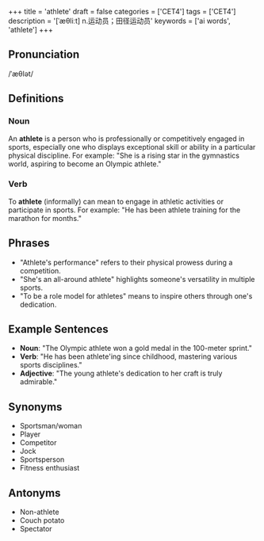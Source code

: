 +++
title = 'athlete'
draft = false
categories = ['CET4']
tags = ['CET4']
description = '[ˈæθliːt] n.运动员；田径运动员'
keywords = ['ai words', 'athlete']
+++

## Pronunciation
/ˈæθlət/

## Definitions
### Noun
An **athlete** is a person who is professionally or competitively engaged in sports, especially one who displays exceptional skill or ability in a particular physical discipline. For example: "She is a rising star in the gymnastics world, aspiring to become an Olympic athlete."

### Verb
To **athlete** (informally) can mean to engage in athletic activities or participate in sports. For example: "He has been athlete training for the marathon for months."

## Phrases
- "Athlete's performance" refers to their physical prowess during a competition.
- "She's an all-around athlete" highlights someone's versatility in multiple sports.
- "To be a role model for athletes" means to inspire others through one's dedication.

## Example Sentences
- **Noun**: "The Olympic athlete won a gold medal in the 100-meter sprint."
- **Verb**: "He has been athlete'ing since childhood, mastering various sports disciplines."
- **Adjective**: "The young athlete's dedication to her craft is truly admirable."

## Synonyms
- Sportsman/woman
- Player
- Competitor
- Jock
- Sportsperson
- Fitness enthusiast

## Antonyms
- Non-athlete
- Couch potato
- Spectator
